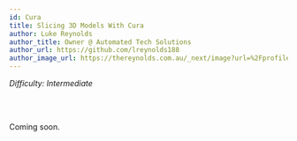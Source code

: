 ```yaml
---
id: Cura
title: Slicing 3D Models With Cura
author: Luke Reynolds
author_title: Owner @ Automated Tech Solutions
author_url: https://github.com/lreynolds188
author_image_url: https://thereynolds.com.au/_next/image?url=%2Fprofile.jpg&w=256&q=75
---
```


<i>Difficulty: Intermediate</i>

<br/><br/>

Coming soon.